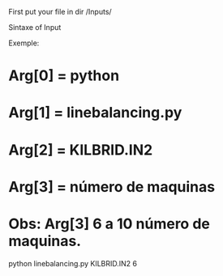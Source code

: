 First put your file in dir /Inputs/

Sintaxe of Input

Exemple:
# Arg[0] = python
# Arg[1] = linebalancing.py
# Arg[2] = KILBRID.IN2
# Arg[3] = número de maquinas

# Obs: Arg[3] 6 a 10 número de maquinas.

python linebalancing.py KILBRID.IN2 6